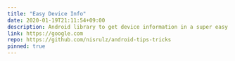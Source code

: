 ```yaml
---
title: "Easy Device Info"
date: 2020-01-19T21:11:54+09:00
description: Android library to get device information in a super easy way.
link: https://google.com
repo: https://github.com/nisrulz/android-tips-tricks
pinned: true
---
```

